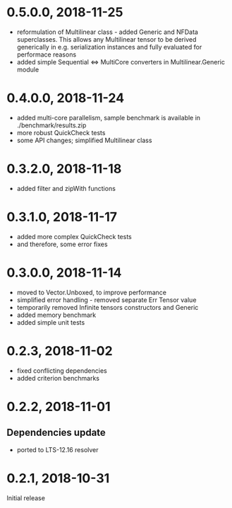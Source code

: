 # 0.5.0.0, 2018-11-25
- reformulation of Multilinear class - added Generic and NFData superclasses. This allows any Multilinear tensor to be derived generically in e.g. serialization instances and fully evaluated for performace reasons
- added simple Sequential <=> MultiCore converters in Multilinear.Generic module

# 0.4.0.0, 2018-11-24
- added multi-core parallelism, sample benchmark is available in ./benchmark/results.zip
- more robust QuickCheck tests
- some API changes; simplified Multilinear class

# 0.3.2.0, 2018-11-18
- added filter and zipWith functions

# 0.3.1.0, 2018-11-17
- added more complex QuickCheck tests
- and therefore, some error fixes

# 0.3.0.0, 2018-11-14
- moved to Vector.Unboxed, to improve performance
- simplified error handling - removed separate Err Tensor value
- temporarily removed Infinite tensors constructors and Generic
- added memory benchmark
- added simple unit tests

# 0.2.3, 2018-11-02
- fixed conflicting dependencies
- added criterion benchmarks

# 0.2.2, 2018-11-01
## Dependencies update
- ported to LTS-12.16 resolver

# 0.2.1, 2018-10-31
Initial release

